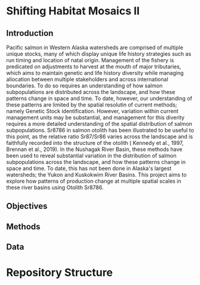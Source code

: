 # Shifting Habitat Mosaics II 

## Introduction

Pacific salmon in Western Alaska watersheds are comprised of multiple unique stocks, many of which display unique life history strategies such as run timing and location of natal origin. Management of the fishery is predicated on adjustments to harvest at the mouth of major tributaries, which aims to maintain genetic and life history diversity while managing allocation between multiple stakeholders and across international boundaries. To do so requires an understanding of how salmon subpopulations are distributed across the landscape, and how these patterns change in space and time. To date, however, our understanding of these patterns are limited by the spatial resolutin of current methods; namely Genetic Stock identification. However, variation within current management units may be substantial, and management for this diverity requires a more detailed understanding of the spatial distribution of salmon subpopulations. Sr8786 in salmon otolith has been illustrated to be useful to this point, as the relative ratio Sr87/Sr86 varies across the landscape and is faithfully recorded into the structure of the otolith ( Kennedy et al., 1997, Brennan et al., 2019). In the Nushagak River Basin, these methods have been used to reveal substantial variation in the distribution of salmon subpopulations across the landscape, and how these patterns change in space and time. To date, this has not been done in Alaska's largest watersheds; the Yukon and Kuskokwim River Basins. This project aims to explore how patterns of production change at multiple spatial scales in these river basins using Otolith Sr8786. 


## Objectives

## Methods

## Data 

# Repository Structure


